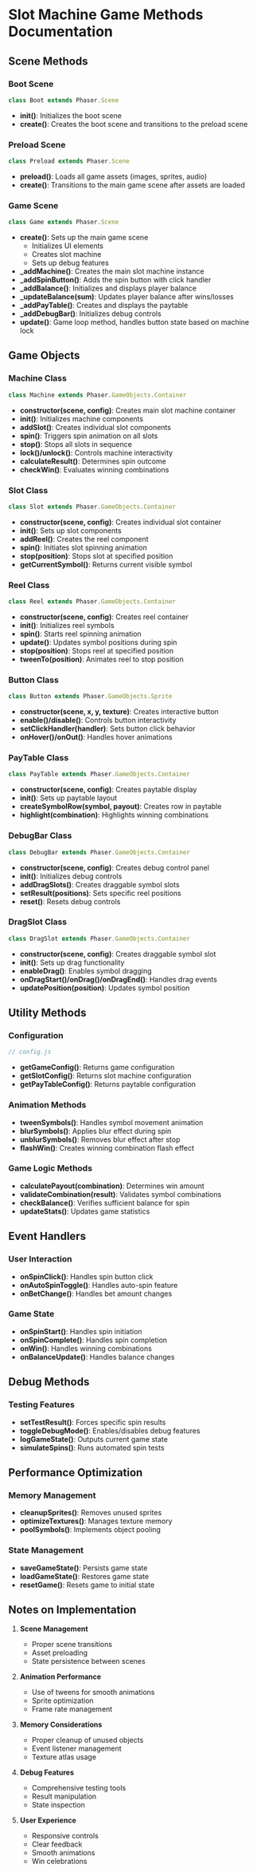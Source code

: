 # Slot Machine Game Methods Documentation

## Scene Methods

### Boot Scene
```javascript
class Boot extends Phaser.Scene
```
- **init()**: Initializes the boot scene
- **create()**: Creates the boot scene and transitions to the preload scene

### Preload Scene
```javascript
class Preload extends Phaser.Scene
```
- **preload()**: Loads all game assets (images, sprites, audio)
- **create()**: Transitions to the main game scene after assets are loaded

### Game Scene
```javascript
class Game extends Phaser.Scene
```
- **create()**: Sets up the main game scene
  - Initializes UI elements
  - Creates slot machine
  - Sets up debug features
- **_addMachine()**: Creates the main slot machine instance
- **_addSpinButton()**: Adds the spin button with click handler
- **_addBalance()**: Initializes and displays player balance
- **_updateBalance(sum)**: Updates player balance after wins/losses
- **_addPayTable()**: Creates and displays the paytable
- **_addDebugBar()**: Initializes debug controls
- **update()**: Game loop method, handles button state based on machine lock

## Game Objects

### Machine Class
```javascript
class Machine extends Phaser.GameObjects.Container
```
- **constructor(scene, config)**: Creates main slot machine container
- **init()**: Initializes machine components
- **addSlot()**: Creates individual slot components
- **spin()**: Triggers spin animation on all slots
- **stop()**: Stops all slots in sequence
- **lock()/unlock()**: Controls machine interactivity
- **calculateResult()**: Determines spin outcome
- **checkWin()**: Evaluates winning combinations

### Slot Class
```javascript
class Slot extends Phaser.GameObjects.Container
```
- **constructor(scene, config)**: Creates individual slot container
- **init()**: Sets up slot components
- **addReel()**: Creates the reel component
- **spin()**: Initiates slot spinning animation
- **stop(position)**: Stops slot at specified position
- **getCurrentSymbol()**: Returns current visible symbol

### Reel Class
```javascript
class Reel extends Phaser.GameObjects.Container
```
- **constructor(scene, config)**: Creates reel container
- **init()**: Initializes reel symbols
- **spin()**: Starts reel spinning animation
- **update()**: Updates symbol positions during spin
- **stop(position)**: Stops reel at specified position
- **tweenTo(position)**: Animates reel to stop position

### Button Class
```javascript
class Button extends Phaser.GameObjects.Sprite
```
- **constructor(scene, x, y, texture)**: Creates interactive button
- **enable()/disable()**: Controls button interactivity
- **setClickHandler(handler)**: Sets button click behavior
- **onHover()/onOut()**: Handles hover animations

### PayTable Class
```javascript
class PayTable extends Phaser.GameObjects.Container
```
- **constructor(scene, config)**: Creates paytable display
- **init()**: Sets up paytable layout
- **createSymbolRow(symbol, payout)**: Creates row in paytable
- **highlight(combination)**: Highlights winning combinations

### DebugBar Class
```javascript
class DebugBar extends Phaser.GameObjects.Container
```
- **constructor(scene, config)**: Creates debug control panel
- **init()**: Initializes debug controls
- **addDragSlots()**: Creates draggable symbol slots
- **setResult(positions)**: Sets specific reel positions
- **reset()**: Resets debug controls

### DragSlot Class
```javascript
class DragSlot extends Phaser.GameObjects.Container
```
- **constructor(scene, config)**: Creates draggable symbol slot
- **init()**: Sets up drag functionality
- **enableDrag()**: Enables symbol dragging
- **onDragStart()/onDrag()/onDragEnd()**: Handles drag events
- **updatePosition(position)**: Updates symbol position

## Utility Methods

### Configuration
```javascript
// config.js
```
- **getGameConfig()**: Returns game configuration
- **getSlotConfig()**: Returns slot machine configuration
- **getPayTableConfig()**: Returns paytable configuration

### Animation Methods
- **tweenSymbols()**: Handles symbol movement animation
- **blurSymbols()**: Applies blur effect during spin
- **unblurSymbols()**: Removes blur effect after stop
- **flashWin()**: Creates winning combination flash effect

### Game Logic Methods
- **calculatePayout(combination)**: Determines win amount
- **validateCombination(result)**: Validates symbol combinations
- **checkBalance()**: Verifies sufficient balance for spin
- **updateStats()**: Updates game statistics

## Event Handlers

### User Interaction
- **onSpinClick()**: Handles spin button click
- **onAutoSpinToggle()**: Handles auto-spin feature
- **onBetChange()**: Handles bet amount changes

### Game State
- **onSpinStart()**: Handles spin initiation
- **onSpinComplete()**: Handles spin completion
- **onWin()**: Handles winning combinations
- **onBalanceUpdate()**: Handles balance changes

## Debug Methods

### Testing Features
- **setTestResult()**: Forces specific spin results
- **toggleDebugMode()**: Enables/disables debug features
- **logGameState()**: Outputs current game state
- **simulateSpins()**: Runs automated spin tests

## Performance Optimization

### Memory Management
- **cleanupSprites()**: Removes unused sprites
- **optimizeTextures()**: Manages texture memory
- **poolSymbols()**: Implements object pooling

### State Management
- **saveGameState()**: Persists game state
- **loadGameState()**: Restores game state
- **resetGame()**: Resets game to initial state

## Notes on Implementation

1. **Scene Management**
   - Proper scene transitions
   - Asset preloading
   - State persistence between scenes

2. **Animation Performance**
   - Use of tweens for smooth animations
   - Sprite optimization
   - Frame rate management

3. **Memory Considerations**
   - Proper cleanup of unused objects
   - Event listener management
   - Texture atlas usage

4. **Debug Features**
   - Comprehensive testing tools
   - Result manipulation
   - State inspection

5. **User Experience**
   - Responsive controls
   - Clear feedback
   - Smooth animations
   - Win celebrations
